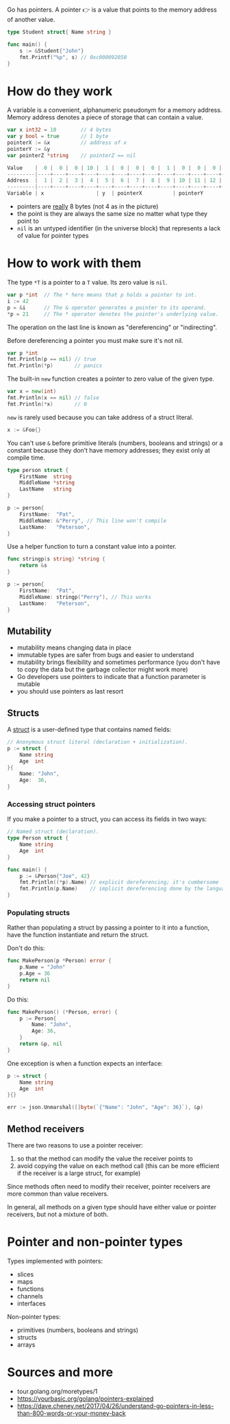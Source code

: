 Go has pointers. A pointer 👉 is a value that points to the memory address of another value.

```go
type Student struct{ Name string }

func main() {
	s := &Student{"John"}
	fmt.Printf("%p", s) // 0xc000092050
}
```

# How do they work

A variable is a convenient, alphanumeric pseudonym for a memory address. Memory address denotes a piece of storage that can contain a value.

```go
var x int32 = 10        // 4 bytes
var y bool = true       // 1 byte
pointerX := &x          // address of x
pointerY := &y
var pointerZ *string    // pointerZ == nil

Value    |  0 |  0 |  0 | 10 |  1 |  0 |  0 |  0 |  1 |  0 |  0 |  0 |  5 |  0 |  0 |  0 |  0 |
---------|----+----+----+----+----+----+----+----+----+----+----+----+----+----+----+----+----+
Address  |  1 |  2 |  3 |  4 |  5 |  6 |  7 |  8 |  9 | 10 | 11 | 12 | 13 | 14 | 15 | 16 | 17 |
---------|----+----+----+----+----+----+----+----+----+----+----+----+----+----+----+----+----+
Variable | x                 | y  | pointerX          | pointerY          | pointerZ          |
```

* pointers are [really](https://play.golang.org/p/3Lz_C_sXaHv) 8 bytes (not 4 as in the picture)
* the point is they are always the same size no matter what type they point to
* `nil` is an untyped identifier (in the universe block) that represents a lack of value for pointer types

# How to work with them

The type `*T` is a pointer to a `T` value. Its zero value is `nil`.

```go
var p *int  // The * here means that p holds a pointer to int.
i := 42
p = &i      // The & operator generates a pointer to its operand.
*p = 21     // The * operator denotes the pointer's underlying value.
```

The operation on the last line is known as "dereferencing" or "indirecting".

Before dereferencing a pointer you must make sure it's not nil.

```go
var p *int
fmt.Println(p == nil) // true
fmt.Println(*p)       // panics
```

The built-in `new` function creates a pointer to zero value of the given type.

```go
var x = new(int)
fmt.Println(x == nil) // false
fmt.Println(*x)       // 0
```

`new` is rarely used because you can take address of a struct literal.

```go
x := &Foo{}
```

You can't use `&` before primitive literals (numbers, booleans and strings) or a constant
because they don’t have memory addresses; they exist only at compile time.

```go
type person struct {
    FirstName  string
    MiddleName *string
    LastName   string
}

p := person{
    FirstName:  "Pat",
    MiddleName: &"Perry", // This line won't compile
    LastName:   "Peterson",
}
```

Use a helper function to turn a constant value into a pointer.

```go
func stringp(s string) *string {
    return &s
}

p := person{
    FirstName:  "Pat",
    MiddleName: stringp("Perry"), // This works
    LastName:   "Peterson",
}
```

## Mutability

* mutability means changing data in place
* immutable types are safer from bugs and easier to understand
* mutability brings flexibility and sometimes performance (you don't have to copy the data but the garbage collector might work more)
* Go developers use pointers to indicate that a function parameter is mutable
* you should use pointers as last resort

## Structs

A [struct](https://play.golang.org/p/Mp0PlEc6rOC) is a user-defined type that contains named fields:

```go
// Anonymous struct literal (declaration + initialization).
p := struct {
	Name string
	Age  int
}{
	Name: "John",
	Age:  36,
}
```

### Accessing struct pointers

If you make a pointer to a struct, you can access its fields in two ways:

```go
// Named struct (declaration).
type Person struct {
	Name string
	Age  int
}

func main() {
	p := &Person{"Joe", 42}
	fmt.Println((*p).Name) // explicit dereferencing; it's cumbersome
	fmt.Println(p.Name)    // implicit dereferencing done by the language
}
```

### Populating structs

Rather than populating a struct by passing a pointer to it into a function, have the function instantiate and return the struct.

Don't do this:

```go
func MakePerson(p *Person) error {
    p.Name = "John"
    p.Age = 36
    return nil
}
```

Do this:

```go
func MakePerson() (*Person, error) {
    p := Person{
        Name: "John",
        Age: 36,
    }
    return &p, nil
}
```

One exception is when a function expects an interface:

```go
p := struct {
	Name string
	Age  int
}{}

err := json.Unmarshal([]byte(`{"Name": "John", "Age": 36}`), &p)
```

## Method receivers

There are two reasons to use a pointer receiver:

1. so that the method can modify the value the receiver points to
2. avoid copying the value on each method call (this can be more efficient if the receiver is a large struct, for example)

Since methods often need to modify their receiver, pointer receivers are more common than value receivers.

In general, all methods on a given type should have either value or pointer receivers, but not a mixture of both.

# Pointer and non-pointer types

Types implemented with pointers:

* slices
* maps
* functions
* channels
* interfaces

Non-pointer types:

* primitives (numbers, booleans and strings)
* structs
* arrays

# Sources and more

* tour.golang.org/moretypes/1
* https://yourbasic.org/golang/pointers-explained
* https://dave.cheney.net/2017/04/26/understand-go-pointers-in-less-than-800-words-or-your-money-back
